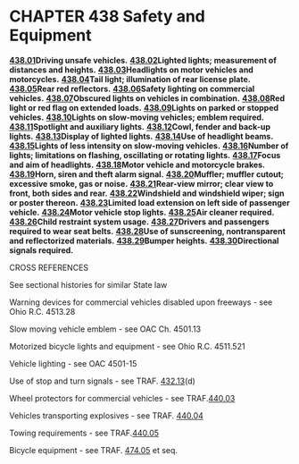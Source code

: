 CHAPTER 438 Safety and Equipment
================================

[**438.01**](23a85aa2.html)**Driving unsafe vehicles.**
[**438.02**](23b24956.html)**Lighted lights; measurement of distances
and heights.** [**438.03**](23c2bd1b.html)**Headlights on motor vehicles
and motorcycles.** [**438.04**](23cacbd4.html)**Tail light; illumination
of rear license plate.** [**438.05**](23d266dd.html)**Rear red
reflectors.** [**438.06**](23d8fa9d.html)**Safety lighting on commercial
vehicles.** [**438.07**](23df1f22.html)**Obscured lights on vehicles in
combination.** [**438.08**](23e5ce8d.html)**Red light or red flag on
extended loads.** [**438.09**](23eb583f.html)**Lights on parked or
stopped vehicles.** [**438.10**](23f2f6e5.html)**Lights on slow-moving
vehicles; emblem required.** [**438.11**](241279ef.html)**Spotlight and
auxiliary lights.** [**438.12**](241a43e1.html)**Cowl, fender and
back-up lights.** [**438.13**](2422b541.html)**Display of lighted
lights.** [**438.14**](242a411a.html)**Use of headlight beams.**
[**438.15**](243070be.html)**Lights of less intensity on slow-moving
vehicles.** [**438.16**](243669a2.html)**Number of lights; limitations
on flashing, oscillating or rotating lights.**
[**438.17**](2445cdfa.html)**Focus and aim of headlights.**
[**438.18**](244b93cf.html)**Motor vehicle and motorcycle brakes.**
[**438.19**](245f2204.html)**Horn, siren and theft alarm signal.**
[**438.20**](24693ab8.html)**Muffler; muffler cutout; excessive smoke,
gas or noise.** [**438.21**](24716c9d.html)**Rear-view mirror; clear
view to front, both sides and rear.**
[**438.22**](2477048e.html)**Windshield and windshield wiper; sign or
poster thereon.** [**438.23**](24871770.html)**Limited load extension on
left side of passenger vehicle.** [**438.24**](248d1c6f.html)**Motor
vehicle stop lights.** [**438.25**](24968988.html)**Air cleaner
required.** [**438.26**](249dfe9f.html)**Child restraint system usage.**
[**438.27**](24b9abbf.html)**Drivers and passengers required to wear
seat belts.** [**438.28**](24d9a36d.html)**Use of sunscreening,
nontransparent and reflectorized materials.**
[**438.29**](24fa6f62.html)**Bumper heights.**
[**438.30**](2523474e.html)**Directional signals required.**

CROSS REFERENCES

See sectional histories for similar State law

Warning devices for commercial vehicles disabled upon freeways - see
Ohio R.C. 4513.28

Slow moving vehicle emblem - see OAC Ch. 4501.13

Motorized bicycle lights and equipment - see Ohio R.C. 4511.521

Vehicle lighting - see OAC 4501-15

Use of stop and turn signals - see TRAF. [432.13](1f86861d.html)(d)

Wheel protectors for commercial vehicles - see
TRAF.[440.03](258062bf.html)

Vehicles transporting explosives - see TRAF. [440.04](2585e57f.html)

Towing requirements - see TRAF.[440.05](258d0266.html)

Bicycle equipment - see TRAF. [474.05](27d0022a.html) et seq.
